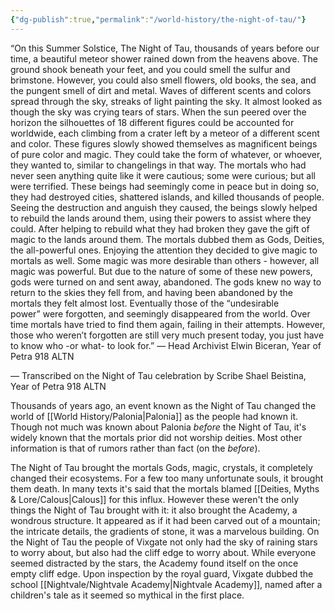 ```yaml
---
{"dg-publish":true,"permalink":"/world-history/the-night-of-tau/"}
---
```



“On this Summer Solstice, The Night of Tau, thousands of years before our time, a beautiful meteor shower rained down from the heavens above. The ground shook beneath your feet, and you could smell the sulfur and brimstone. However, you could also smell flowers, old books, the sea, and the pungent smell of dirt and metal. Waves of different scents and colors spread through the sky, streaks of light painting the sky. It almost looked as though the sky was crying tears of stars. When the sun peered over the horizon the silhouettes of 18 different figures could be accounted for worldwide, each climbing from a crater left by a meteor of a different scent and color. These figures slowly showed themselves as magnificent beings of pure color and magic. They could take the form of whatever, or whoever, they wanted to, similar to changelings in that way. The mortals who had never seen anything quite like it were cautious; some were curious; but all were terrified. These beings had seemingly come in peace but in doing so, they had destroyed cities, shattered islands, and killed thousands of people. Seeing the destruction and anguish they caused, the beings slowly helped to rebuild the lands around them, using their powers to assist where they could. After helping to rebuild what they had broken they gave the gift of magic to the lands around them. The mortals dubbed them as Gods, Deities, the all-powerful ones. Enjoying the attention they decided to give magic to mortals as well. Some magic was more desirable than others - however, all magic was powerful. But due to the nature of some of these new powers, gods were turned on and sent away, abandoned. The gods knew no way to return to the skies they fell from, and having been abandoned by the mortals they felt almost lost. Eventually those of the “undesirable power” were forgotten, and seemingly disappeared from the world. Over time mortals have tried to find them again, failing in their attempts. However, those who weren’t forgotten are still very much present today, you just have to know who -or what- to look for.” — Head Archivist Elwin Biceran, Year of Petra 918 ALTN

— Transcribed on the Night of Tau celebration by Scribe Shael Beistina, Year of Petra 918 ALTN

Thousands of years ago, an event known as the Night of Tau changed the world of [[World History/Palonia\|Palonia]] as the people had known it. Though not much was known about Palonia *before* the Night of Tau, it's widely known that the mortals prior did not worship deities. Most other information is that of rumors rather than fact (on the *before*).

The Night of Tau brought the mortals Gods, magic, crystals, it completely changed their ecosystems. For a few too many unfortunate souls, it brought them death. In many texts it's said that the mortals blamed [[Deities, Myths & Lore/Calous\|Calous]] for this influx. However these weren't the only things the Night of Tau brought with it: it also brought the Academy, a wondrous structure. It appeared as if it had been carved out of a mountain; the intricate details, the gradients of stone, it was a marvelous building. On the Night of Tau the people of Vixgate not only had the sky of raining stars to worry about, but also had the cliff edge to worry about. While everyone seemed distracted by the stars, the Academy found itself on the once empty cliff edge. Upon inspection by the royal guard, Vixgate dubbed the school [[Nightvale/Nightvale Academy\|Nightvale Academy]], named after a children's tale as it seemed so mythical in the first place.